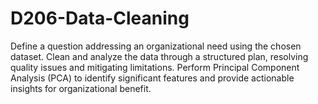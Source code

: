 # D206-Data-Cleaning
Define a question addressing an organizational need using the chosen dataset. Clean and analyze the data through a structured plan, resolving quality issues and mitigating limitations. Perform Principal Component Analysis (PCA) to identify significant features and provide actionable insights for organizational benefit.
